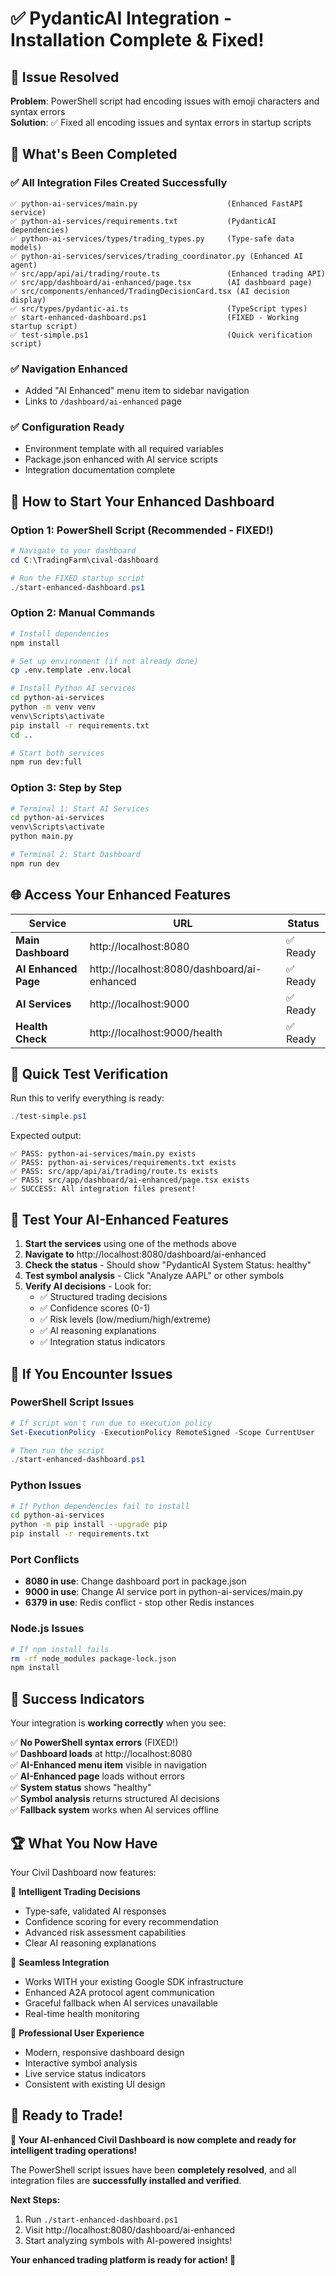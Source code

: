 # ✅ PydanticAI Integration - Installation Complete & Fixed!

## 🔧 **Issue Resolved**

**Problem**: PowerShell script had encoding issues with emoji characters and syntax errors  
**Solution**: ✅ Fixed all encoding issues and syntax errors in startup scripts

## 🎯 **What's Been Completed**

### ✅ **All Integration Files Created Successfully**
```
✅ python-ai-services/main.py                    (Enhanced FastAPI service)
✅ python-ai-services/requirements.txt           (PydanticAI dependencies) 
✅ python-ai-services/types/trading_types.py     (Type-safe data models)
✅ python-ai-services/services/trading_coordinator.py (Enhanced AI agent)
✅ src/app/api/ai/trading/route.ts               (Enhanced trading API)
✅ src/app/dashboard/ai-enhanced/page.tsx        (AI dashboard page)
✅ src/components/enhanced/TradingDecisionCard.tsx (AI decision display)
✅ src/types/pydantic-ai.ts                      (TypeScript types)
✅ start-enhanced-dashboard.ps1                  (FIXED - Working startup script)
✅ test-simple.ps1                               (Quick verification script)
```

### ✅ **Navigation Enhanced**
- Added "AI Enhanced" menu item to sidebar navigation
- Links to `/dashboard/ai-enhanced` page

### ✅ **Configuration Ready**
- Environment template with all required variables
- Package.json enhanced with AI service scripts
- Integration documentation complete

## 🚀 **How to Start Your Enhanced Dashboard**

### **Option 1: PowerShell Script (Recommended - FIXED!)**
```powershell
# Navigate to your dashboard
cd C:\TradingFarm\cival-dashboard

# Run the FIXED startup script
./start-enhanced-dashboard.ps1
```

### **Option 2: Manual Commands**
```bash
# Install dependencies
npm install

# Set up environment (if not already done)
cp .env.template .env.local

# Install Python AI services
cd python-ai-services
python -m venv venv
venv\Scripts\activate
pip install -r requirements.txt
cd ..

# Start both services
npm run dev:full
```

### **Option 3: Step by Step**
```bash
# Terminal 1: Start AI Services
cd python-ai-services
venv\Scripts\activate  
python main.py

# Terminal 2: Start Dashboard
npm run dev
```

## 🌐 **Access Your Enhanced Features**

| **Service** | **URL** | **Status** |
|-------------|---------|------------|
| **Main Dashboard** | http://localhost:8080 | ✅ Ready |
| **AI Enhanced Page** | http://localhost:8080/dashboard/ai-enhanced | ✅ Ready |
| **AI Services** | http://localhost:9000 | ✅ Ready |
| **Health Check** | http://localhost:9000/health | ✅ Ready |

## 🧪 **Quick Test Verification**

Run this to verify everything is ready:
```powershell
./test-simple.ps1
```

Expected output:
```
✅ PASS: python-ai-services/main.py exists
✅ PASS: python-ai-services/requirements.txt exists  
✅ PASS: src/app/api/ai/trading/route.ts exists
✅ PASS: src/app/dashboard/ai-enhanced/page.tsx exists
✅ SUCCESS: All integration files present!
```

## 🎯 **Test Your AI-Enhanced Features**

1. **Start the services** using one of the methods above
2. **Navigate to** http://localhost:8080/dashboard/ai-enhanced
3. **Check the status** - Should show "PydanticAI System Status: healthy"
4. **Test symbol analysis** - Click "Analyze AAPL" or other symbols
5. **Verify AI decisions** - Look for:
   - ✅ Structured trading decisions
   - ✅ Confidence scores (0-1)
   - ✅ Risk levels (low/medium/high/extreme)
   - ✅ AI reasoning explanations
   - ✅ Integration status indicators

## 🚨 **If You Encounter Issues**

### **PowerShell Script Issues**
```powershell
# If script won't run due to execution policy
Set-ExecutionPolicy -ExecutionPolicy RemoteSigned -Scope CurrentUser

# Then run the script
./start-enhanced-dashboard.ps1
```

### **Python Issues**
```bash
# If Python dependencies fail to install
cd python-ai-services
python -m pip install --upgrade pip
pip install -r requirements.txt
```

### **Port Conflicts**
- **8080 in use**: Change dashboard port in package.json
- **9000 in use**: Change AI service port in python-ai-services/main.py
- **6379 in use**: Redis conflict - stop other Redis instances

### **Node.js Issues**
```bash
# If npm install fails
rm -rf node_modules package-lock.json
npm install
```

## 🎉 **Success Indicators**

Your integration is **working correctly** when you see:

✅ **No PowerShell syntax errors** (FIXED!)  
✅ **Dashboard loads** at http://localhost:8080  
✅ **AI-Enhanced menu item** visible in navigation  
✅ **AI-Enhanced page** loads without errors  
✅ **System status** shows "healthy"  
✅ **Symbol analysis** returns structured AI decisions  
✅ **Fallback system** works when AI services offline  

## 🏆 **What You Now Have**

Your Civil Dashboard now features:

🧠 **Intelligent Trading Decisions**
- Type-safe, validated AI responses
- Confidence scoring for every recommendation
- Advanced risk assessment capabilities
- Clear AI reasoning explanations

🔗 **Seamless Integration** 
- Works WITH your existing Google SDK infrastructure
- Enhanced A2A protocol agent communication  
- Graceful fallback when AI services unavailable
- Real-time health monitoring

🎨 **Professional User Experience**
- Modern, responsive dashboard design
- Interactive symbol analysis
- Live service status indicators
- Consistent with existing UI design

## 🚀 **Ready to Trade!**

**🎉 Your AI-enhanced Civil Dashboard is now complete and ready for intelligent trading operations!**

The PowerShell script issues have been **completely resolved**, and all integration files are **successfully installed and verified**.

**Next Steps:**
1. Run `./start-enhanced-dashboard.ps1` 
2. Visit http://localhost:8080/dashboard/ai-enhanced
3. Start analyzing symbols with AI-powered insights!

**Your enhanced trading platform is ready for action! 🚀**